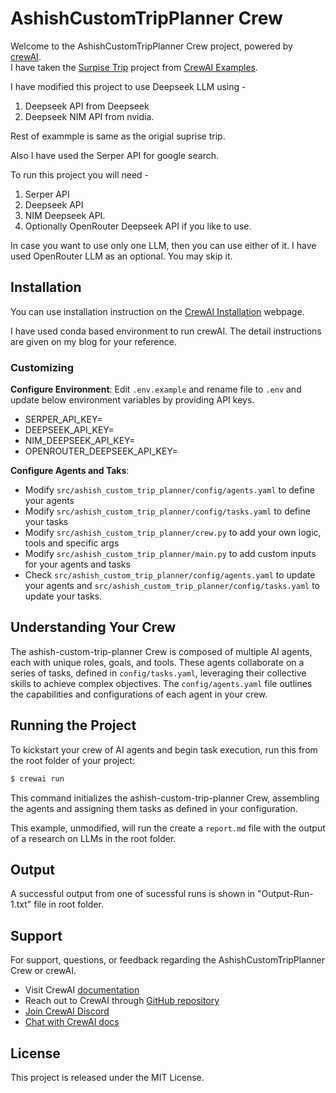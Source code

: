 # AshishCustomTripPlanner Crew

Welcome to the AshishCustomTripPlanner Crew project, powered by [crewAI](https://crewai.com). 
<br>I have taken the [Surpise Trip](https://github.com/crewAIInc/crewAI-examples/tree/main/surprise_trip) project from [CrewAI Examples](https://github.com/crewAIInc/crewAI-examples.git). 

I have modified this project to use Deepseek LLM using - <br>
   1) Deepseek API from Deepseek
   2) Deepseek NIM API from nvidia.

Rest of exammple is same as the origial suprise trip. 

Also I have used the Serper API for google search.

To run this project you will need -
   1) Serper API
   2) Deepseek API
   3) NIM Deepseek API.
   4) Optionally OpenRouter Deepseek API if you like to use.
      
In case you want to use only one LLM, then you can use either of it. I have used OpenRouter LLM as an optional. You may skip it. 

## Installation

You can use installation instruction on the [CrewAI Installation](https://docs.crewai.com/installation) webpage. 

I have used conda based environment to run crewAI. The detail instructions are given on my blog for your reference. 

### Customizing

**Configure Environment**: Edit `.env.example`  and rename file to `.env` and update below environment variables by providing API keys.

- SERPER_API_KEY=
- DEEPSEEK_API_KEY=
- NIM_DEEPSEEK_API_KEY=
- OPENROUTER_DEEPSEEK_API_KEY=

**Configure Agents and Taks**:
- Modify `src/ashish_custom_trip_planner/config/agents.yaml` to define your agents
- Modify `src/ashish_custom_trip_planner/config/tasks.yaml` to define your tasks
- Modify `src/ashish_custom_trip_planner/crew.py` to add your own logic, tools and specific args
- Modify `src/ashish_custom_trip_planner/main.py` to add custom inputs for your agents and tasks
- Check `src/ashish_custom_trip_planner/config/agents.yaml` to update your agents and `src/ashish_custom_trip_planner/config/tasks.yaml` to update your tasks.

## Understanding Your Crew

The ashish-custom-trip-planner Crew is composed of multiple AI agents, each with unique roles, goals, and tools. These agents collaborate on a series of tasks, defined in `config/tasks.yaml`, leveraging their collective skills to achieve complex objectives. The `config/agents.yaml` file outlines the capabilities and configurations of each agent in your crew.

## Running the Project

To kickstart your crew of AI agents and begin task execution, run this from the root folder of your project:

```bash
$ crewai run
```

This command initializes the ashish-custom-trip-planner Crew, assembling the agents and assigning them tasks as defined in your configuration.

This example, unmodified, will run the create a `report.md` file with the output of a research on LLMs in the root folder.

## Output
A successful output from one of sucessful runs is shown in "Output-Run-1.txt" file in root folder. 

## Support

For support, questions, or feedback regarding the AshishCustomTripPlanner Crew or crewAI.
- Visit CrewAI  [documentation](https://docs.crewai.com)
- Reach out to CrewAI through  [GitHub repository](https://github.com/joaomdmoura/crewai)
- [Join CrewAI Discord](https://discord.com/invite/X4JWnZnxPb)
- [Chat with CrewAI docs](https://chatg.pt/DWjSBZn)

## License
This project is released under the MIT License.

